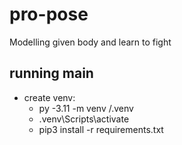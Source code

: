 # pro-pose
Modelling given body and learn to fight

## running main 

- create venv:
  - py -3.11 -m venv /.venv
  - .venv\Scripts\activate
  - pip3 install -r requirements.txt
